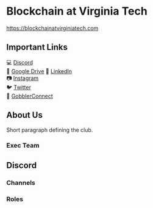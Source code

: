 # Blockchain at Virginia Tech
https://blockchainatvirginiatech.com  

## Important Links
💻 [Discord](https://discord.gg/FHM3zRjFpK)  
📝 [Google Drive](https://drive.google.com/drive/folders/1n7rqxzUtlVQfZF9H7uUctwasByy1WPZi?usp=sharing)
👥 [LinkedIn](https://www.linkedin.com/company/blockchain-at-virginia-tech/)  
📷 [Instagram](https://www.instagram.com/blockchainatvirginiatech/)  
🐦 [Twitter](https://twitter.com/blockchainatvt)  
🦃 [GobblerConnect](https://gobblerconnect.vt.edu/organization/blockchainatvirginiatech)  

## About Us
Short paragraph defining the club.

### Exec Team

## Discord

### Channels

### Roles
